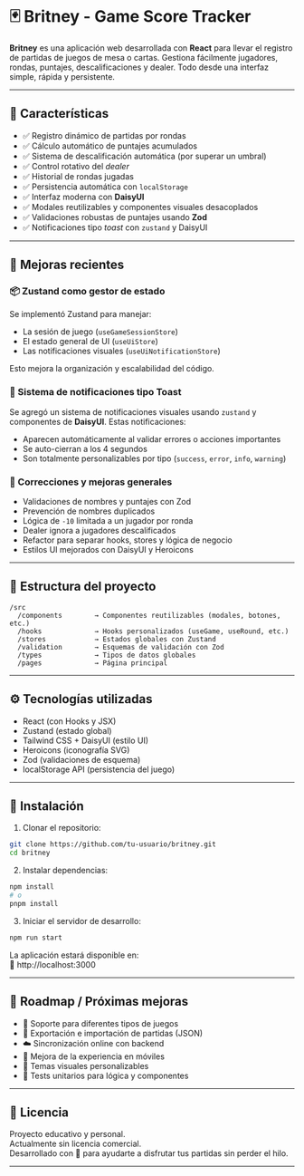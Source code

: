 
# 🃏 Britney - Game Score Tracker

**Britney** es una aplicación web desarrollada con **React** para llevar el registro de partidas de juegos de mesa o cartas. Gestiona fácilmente jugadores, rondas, puntajes, descalificaciones y dealer. Todo desde una interfaz simple, rápida y persistente.

---

## 🚀 Características

- ✅ Registro dinámico de partidas por rondas
- ✅ Cálculo automático de puntajes acumulados
- ✅ Sistema de descalificación automática (por superar un umbral)
- ✅ Control rotativo del *dealer*
- ✅ Historial de rondas jugadas
- ✅ Persistencia automática con `localStorage`
- ✅ Interfaz moderna con **DaisyUI**
- ✅ Modales reutilizables y componentes visuales desacoplados
- ✅ Validaciones robustas de puntajes usando **Zod**
- ✅ Notificaciones tipo *toast* con `zustand` y DaisyUI

---

## 🧠 Mejoras recientes

### 📦 Zustand como gestor de estado

Se implementó Zustand para manejar:

- La sesión de juego (`useGameSessionStore`)
- El estado general de UI (`useUiStore`)
- Las notificaciones visuales (`useUiNotificationStore`)

Esto mejora la organización y escalabilidad del código.

### 🔔 Sistema de notificaciones tipo Toast

Se agregó un sistema de notificaciones visuales usando `zustand` y componentes de **DaisyUI**. Estas notificaciones:

- Aparecen automáticamente al validar errores o acciones importantes
- Se auto-cierran a los 4 segundos
- Son totalmente personalizables por tipo (`success`, `error`, `info`, `warning`)

### 🔧 Correcciones y mejoras generales

- Validaciones de nombres y puntajes con Zod
- Prevención de nombres duplicados
- Lógica de `-10` limitada a un jugador por ronda
- Dealer ignora a jugadores descalificados
- Refactor para separar hooks, stores y lógica de negocio
- Estilos UI mejorados con DaisyUI y Heroicons

---

## 🧱 Estructura del proyecto

```
/src
  /components        → Componentes reutilizables (modales, botones, etc.)
  /hooks             → Hooks personalizados (useGame, useRound, etc.)
  /stores            → Estados globales con Zustand
  /validation        → Esquemas de validación con Zod
  /types             → Tipos de datos globales
  /pages             → Página principal
```

---

## ⚙️ Tecnologías utilizadas

- React (con Hooks y JSX)
- Zustand (estado global)
- Tailwind CSS + DaisyUI (estilo UI)
- Heroicons (iconografía SVG)
- Zod (validaciones de esquema)
- localStorage API (persistencia del juego)

---

## 🧪 Instalación

1. Clonar el repositorio:

```bash
git clone https://github.com/tu-usuario/britney.git
cd britney
```

2. Instalar dependencias:

```bash
npm install
# o
pnpm install
```

3. Iniciar el servidor de desarrollo:

```bash
npm run start
```

La aplicación estará disponible en:  
📍 http://localhost:3000

---

## 🔮 Roadmap / Próximas mejoras

- 🎲 Soporte para diferentes tipos de juegos
- 💾 Exportación e importación de partidas (JSON)
- ☁️ Sincronización online con backend
- 📱 Mejora de la experiencia en móviles
- 🎨 Temas visuales personalizables
- 🧪 Tests unitarios para lógica y componentes

---

## 📄 Licencia

Proyecto educativo y personal.  
Actualmente sin licencia comercial.  
Desarrollado con 💙 para ayudarte a disfrutar tus partidas sin perder el hilo.

---
